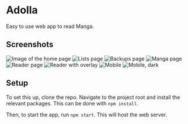 # Adolla

Easy to use web app to read Manga.

## Screenshots

![Image of the home page](https://raw.githubusercontent.com/JipFr/manga-5/dev/screenshot/0.png)
![Lists page](https://raw.githubusercontent.com/JipFr/manga-5/dev/screenshot/1.png)
![Backups page](https://raw.githubusercontent.com/JipFr/manga-5/dev/screenshot/2.png)
![Manga page](https://raw.githubusercontent.com/JipFr/manga-5/dev/screenshot/3.png)
![Reader page](https://raw.githubusercontent.com/JipFr/manga-5/dev/screenshot/4.png)
![Reader with overlay](https://raw.githubusercontent.com/JipFr/manga-5/dev/screenshot/5.png)
![Mobile](https://raw.githubusercontent.com/JipFr/manga-5/dev/screenshot/mobile_0.png)
![Mobile, dark](https://raw.githubusercontent.com/JipFr/manga-5/dev/screenshot/mobile_1.png)

## Setup

To set this up, clone the repo. Navigate to the project root and install the relevant packages. This can be done with `npm install`. 

Then, to start the app, run `npm start`. This will host the web server.